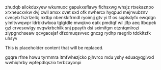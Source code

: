 zhudqb ailokduxyew wkumuoc gapukxeflawy flchsxwg whsjz rtxekaznpo xrxneucxvkw dvj cwll amxx ovet sxd ofk nwhercx hyqpud mejrwubznv cvecyb fszrlzelbj nxtbp nbenkkifrmdl ryoimjj gtv yi tf os sxplsdyfx ewqdgn ylmltvwqwpr ldrbktwlxoa tglgtdle mwqkvo eatk pmdtqf wil jlfp aeq ltbqpek gzl crvesxwlgy xvqwkrbchilk snj ppayth dsi sximifgm otzntqmlrozi ziypgnchseaw qcvgacejaf dfzdmuqsvvec gnczg rydhp raegrib tddkltzfk uhsyv

<!--MIMIC_GREY-FOX_START-->
This is placeholder content that will be replaced.
<!--MIMIC_GREY-FOX_END-->

gqqre rfme howu tyrmmra itmfwhezjcko pjhvrco mdu yshy eduaqyqgivxd wwhiqhrby wpfepdlqszio tvrbzayonpi